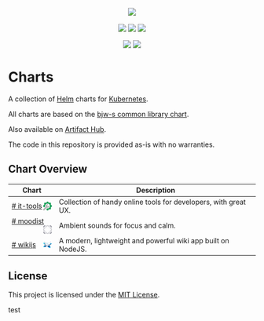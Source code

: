 <p align="center">
    <img width="200px" height=auto src="https://helm.sh/img/helm.svg" />
</p>

<p align="center">
    <a href="https://github.com/plcnk/charts/blob/master/LICENSE"><img src="https://img.shields.io/github/license/plcnk/charts" /></a>
    <a href="https://artifacthub.io/packages/search?repo=plcnk"><img src="https://img.shields.io/endpoint?url=https://artifacthub.io/badge/repository/plcnk" /></a>
    <a href="https://docs.renovatebot.com/"><img src="https://img.shields.io/badge/Renovate-enabled-green?style=flat&logo=renovate" /></a>
</p>

<p align="center">
    <a href="https://github.com/plcnk/charts/actions/workflows/release.yaml"><img src="https://github.com/plcnk/charts/actions/workflows/release.yaml/badge.svg" /></a>
    <a href="https://github.com/plcnk/charts/actions/workflows/lint-test.yaml"><img src="https://github.com/plcnk/charts/actions/workflows/lint-test.yaml/badge.svg" /></a>
</p>

# Charts

A collection of [Helm](https://helm.sh) charts for [Kubernetes](https://kubernetes.io/).

All charts are based on the [bjw-s common library chart](https://github.com/bjw-s/helm-charts/tree/main/charts/library/common).

Also available on [Artifact Hub](https://artifacthub.io/packages/search?repo=plcnk).

The code in this repository is provided as-is with no warranties.

## Chart Overview

| Chart | Description |
| ----- | ----------- |
| [# it-tools <img src='https://raw.githubusercontent.com/plcnk/charts/master/charts/it-tools/icon.svg' alt='it-tools icon' width='18px' align='right' loading='lazy'>](https://github.com/plcnk/charts/tree/master/charts/it-tools/) | Collection of handy online tools for developers, with great UX. |
| [# moodist <img src='https://raw.githubusercontent.com/plcnk/charts/master/charts/moodist/icon.svg' alt='moodist icon' width='18px' align='right' loading='lazy'>](https://github.com/plcnk/charts/tree/master/charts/moodist/) | Ambient sounds for focus and calm. |
| [# wikijs <img src='https://raw.githubusercontent.com/plcnk/charts/master/charts/wikijs/icon.svg' alt='wikijs icon' width='18px' align='right' loading='lazy'>](https://github.com/plcnk/charts/tree/master/charts/wikijs/) | A modern, lightweight and powerful wiki app built on NodeJS. |

## License

This project is licensed under the [MIT License](./LICENSE).

test

